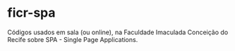 # ficr-spa
Códigos usados em sala (ou online), na Faculdade Imaculada Conceição do Recife sobre SPA - Single Page Applications.
